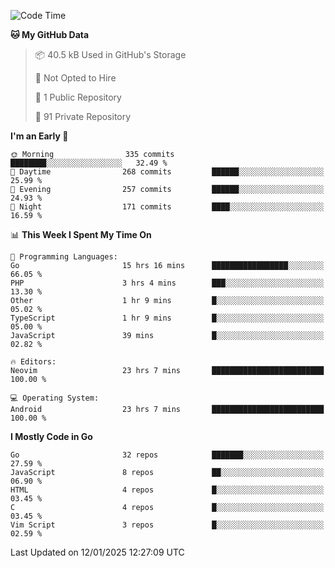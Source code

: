 
<!--START_SECTION:waka-->
![Code Time](http://img.shields.io/badge/Code%20Time-5%2C608%20hrs%2053%20mins-blue)

**🐱 My GitHub Data** 

> 📦 40.5 kB Used in GitHub's Storage 
 > 
> 🚫 Not Opted to Hire
 > 
> 📜 1 Public Repository 
 > 
> 🔑 91 Private Repository 
 > 
**I'm an Early 🐤** 

```text
🌞 Morning                335 commits         ████████░░░░░░░░░░░░░░░░░   32.49 % 
🌆 Daytime                268 commits         ██████░░░░░░░░░░░░░░░░░░░   25.99 % 
🌃 Evening                257 commits         ██████░░░░░░░░░░░░░░░░░░░   24.93 % 
🌙 Night                  171 commits         ████░░░░░░░░░░░░░░░░░░░░░   16.59 % 
```


📊 **This Week I Spent My Time On** 

```text
💬 Programming Languages: 
Go                       15 hrs 16 mins      █████████████████░░░░░░░░   66.05 % 
PHP                      3 hrs 4 mins        ███░░░░░░░░░░░░░░░░░░░░░░   13.30 % 
Other                    1 hr 9 mins         █░░░░░░░░░░░░░░░░░░░░░░░░   05.02 % 
TypeScript               1 hr 9 mins         █░░░░░░░░░░░░░░░░░░░░░░░░   05.00 % 
JavaScript               39 mins             █░░░░░░░░░░░░░░░░░░░░░░░░   02.82 % 

🔥 Editors: 
Neovim                   23 hrs 7 mins       █████████████████████████   100.00 % 

💻 Operating System: 
Android                  23 hrs 7 mins       █████████████████████████   100.00 % 
```

**I Mostly Code in Go** 

```text
Go                       32 repos            ███████░░░░░░░░░░░░░░░░░░   27.59 % 
JavaScript               8 repos             ██░░░░░░░░░░░░░░░░░░░░░░░   06.90 % 
HTML                     4 repos             █░░░░░░░░░░░░░░░░░░░░░░░░   03.45 % 
C                        4 repos             █░░░░░░░░░░░░░░░░░░░░░░░░   03.45 % 
Vim Script               3 repos             █░░░░░░░░░░░░░░░░░░░░░░░░   02.59 % 
```




 Last Updated on 12/01/2025 12:27:09 UTC
<!--END_SECTION:waka-->
